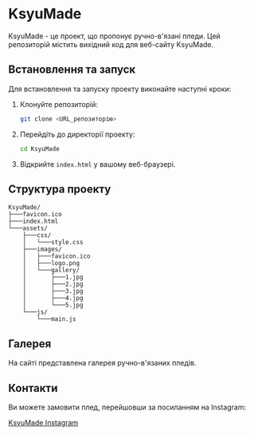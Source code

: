 # KsyuMade

KsyuMade - це проект, що пропонує ручно-в'язані пледи. Цей репозиторій містить вихідний код для веб-сайту KsyuMade.

## Встановлення та запуск

Для встановлення та запуску проекту виконайте наступні кроки:

1. Клонуйте репозиторій:
   ```bash
   git clone <URL_репозиторію>
   ```
2. Перейдіть до директорії проекту:
   ```bash
   cd KsyuMade
   ```
3. Відкрийте `index.html` у вашому веб-браузері.

## Структура проекту

```
KsyuMade/
├───favicon.ico
├───index.html
└───assets/
    ├───css/
    │   └───style.css
    ├───images/
    │   ├───favicon.ico
    │   ├───logo.png
    │   └───gallery/
    │       ├───1.jpg
    │       ├───2.jpg
    │       ├───3.jpg
    │       ├───4.jpg
    │       └───5.jpg
    └───js/
        └───main.js
```

## Галерея

На сайті представлена галерея ручно-в'язаних пледів.

## Контакти

Ви можете замовити плед, перейшовши за посиланням на Instagram:

[KsyuMade Instagram](https://instagram.com/ksyu_made)
